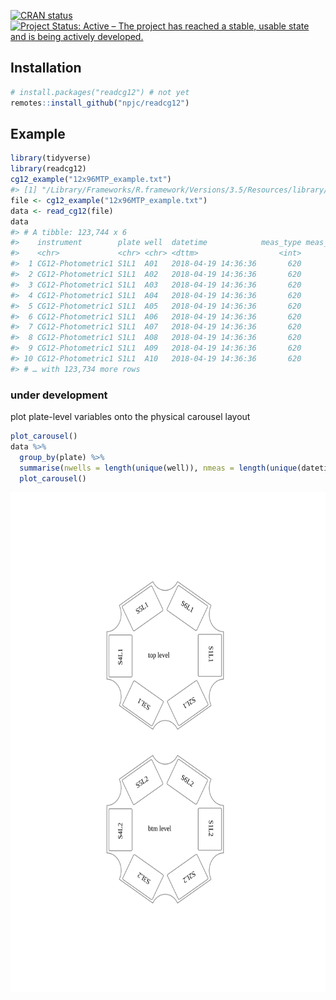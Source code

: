 
<!-- README.md is generated from README.Rmd. Please edit that file -->

[![CRAN
status](http://www.r-pkg.org/badges/version/readcg12)](https://cran.r-project.org/package=readcg12)
[![Project Status: Active – The project has reached a stable, usable
state and is being actively
developed.](https://www.repostatus.org/badges/latest/active.svg)](https://www.repostatus.org/#active)

## Installation

<!-- You can install the released version of gp1 from [CRAN](https://CRAN.R-project.org) with: -->

``` r
# install.packages("readcg12") # not yet
remotes::install_github("npjc/readcg12")
```

## Example

``` r
library(tidyverse)
library(readcg12)
cg12_example("12x96MTP_example.txt")
#> [1] "/Library/Frameworks/R.framework/Versions/3.5/Resources/library/cg12r/extdata/12x96MTP_example.txt"
file <- cg12_example("12x96MTP_example.txt")
data <- read_cg12(file)
data
#> # A tibble: 123,744 x 6
#>    instrument        plate well  datetime            meas_type meas_value
#>    <chr>             <chr> <chr> <dttm>                  <int>      <dbl>
#>  1 CG12-Photometric1 S1L1  A01   2018-04-19 14:36:36       620      0.078
#>  2 CG12-Photometric1 S1L1  A02   2018-04-19 14:36:36       620      0.077
#>  3 CG12-Photometric1 S1L1  A03   2018-04-19 14:36:36       620      0.082
#>  4 CG12-Photometric1 S1L1  A04   2018-04-19 14:36:36       620      0.285
#>  5 CG12-Photometric1 S1L1  A05   2018-04-19 14:36:36       620      0.081
#>  6 CG12-Photometric1 S1L1  A06   2018-04-19 14:36:36       620      0.08 
#>  7 CG12-Photometric1 S1L1  A07   2018-04-19 14:36:36       620      0.142
#>  8 CG12-Photometric1 S1L1  A08   2018-04-19 14:36:36       620      0.083
#>  9 CG12-Photometric1 S1L1  A09   2018-04-19 14:36:36       620      0.077
#> 10 CG12-Photometric1 S1L1  A10   2018-04-19 14:36:36       620      0.101
#> # … with 123,734 more rows
```

### under development

plot plate-level variables onto the physical carousel layout

``` r
plot_carousel()
data %>%
  group_by(plate) %>%
  summarise(nwells = length(unique(well)), nmeas = length(unique(datetime))) %>%
  plot_carousel()
```

<p align="center">

<img src="inst/extdata/carousel.svg" alt="carousel" height="800px">

</p>
